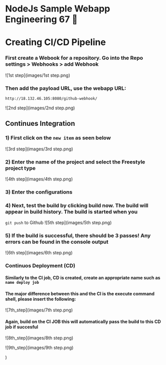 # NodeJs Sample Webapp Engineering 67 :taco:

# Creating CI/CD Pipeline


### First create a Webook for a repository. Go into the Repo settings > Webhooks > add Webhook
![1st step](images/1st step.png)
### Then add the payload URL, use the webapp URL:
```http://18.132.46.105:8080/github-webhook/```



![2nd step](images/2nd step.png)

## Continues Integration 

### 1) First click on the ```new item``` as seen below 
![3rd step](images/3rd step.png)

### 2) Enter the name of the project and select the Freestyle project type
![4th step](images/4th step.png)

### 3) Enter the configurations 

### 4) Next, test the build by clicking build now. The build will appear in build history. The build is started when you 
```git push``` to Github 
![5th step](images/5th step.png)

### 5) If the build is successful, there should be 3 passes! Any errors can be found in the console output
![6th step](images/6th step.png)

### Continuos Deployment (CD) 
#### Similarly to the CI job, CD is created, create an appropriate name such as ```name deploy job```

#### The major difference between this and the CI is the execute command shell, please insert the following: 
![7th_step](images/7th step.png)

#### Again, build on the __CI JOB__ this will automatically pass the build to this CD job if succesful
![8th_step](images/8th step.png)

![9th_step](images/9th step.png)



)